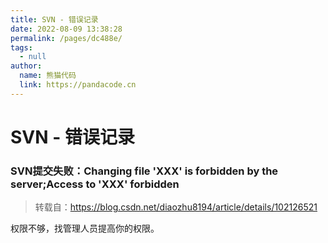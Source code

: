 ```yaml
---
title: SVN - 错误记录
date: 2022-08-09 13:38:28
permalink: /pages/dc488e/
tags: 
  - null
author: 
  name: 熊猫代码
  link: https://pandacode.cn
---
```


# SVN - 错误记录

### SVN提交失败：Changing file 'XXX' is forbidden by the server;Access to 'XXX' forbidden

> 转载自：https://blog.csdn.net/diaozhu8194/article/details/102126521

权限不够，找管理人员提高你的权限。
